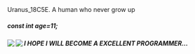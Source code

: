 <div>Uranus_18C5E. A human who never grow up</div>
<h5>const int age=11;</h5>
<p> </p>
<img   align="left" src="https://github-readme-stats.vercel.app/api/top-langs/?username=Uranus-18C5E&locale=en&line_height=45&theme=dark&langs_count=5"/>
<img   align="left" src="https://github-readme-stats.vercel.app/api?username=Uranus-18C5E&locale=en&line_height=33&show_icons=true&hide=&theme=dark&rank_icon=github"/>
<p>
<h5>I HOPE I WILL BECOME A EXCELLENT PROGRAMMER...</h5> 
</p
>
